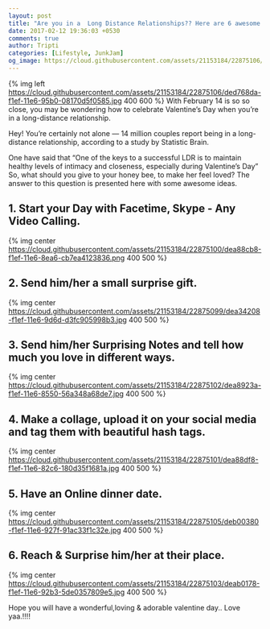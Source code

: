 ```yaml
---
layout: post
title: "Are you in a  Long Distance Relationships?? Here are 6 awesome Valentine day Ideas for you."
date: 2017-02-12 19:36:03 +0530
comments: true
author: Tripti
categories: [Lifestyle, JunkJam]
og_image: https://cloud.githubusercontent.com/assets/21153184/22875106/ded768da-f1ef-11e6-95b0-08170d5f0585.jpg 
---
```

{% img left  https://cloud.githubusercontent.com/assets/21153184/22875106/ded768da-f1ef-11e6-95b0-08170d5f0585.jpg 400 600 %}
With February 14 is so so close, you may be wondering how to celebrate Valentine’s Day when you’re in a long-distance relationship. 

Hey! You’re certainly not alone — 14 million couples report being in a long-distance relationship, according to a study by Statistic Brain.

One have said that “One of the keys to a successful LDR is to maintain healthy levels of intimacy and closeness, especially during Valentine’s Day”
So, what should you give to your honey bee, to make her feel loved?  The answer to this question is presented here with some awesome ideas.
<!-- more -->

## 1.	Start your Day with Facetime, Skype - Any Video Calling.
{% img center https://cloud.githubusercontent.com/assets/21153184/22875100/dea88cb8-f1ef-11e6-8ea6-cb7ea4123836.png 400 500 %}

## 2.	Send him/her a small surprise gift.
{% img center https://cloud.githubusercontent.com/assets/21153184/22875099/dea34208-f1ef-11e6-9d6d-d3fc905998b3.jpg 400 500 %}

## 3.	Send him/her Surprising Notes and tell how much you love in different ways.
{% img center https://cloud.githubusercontent.com/assets/21153184/22875102/dea8923a-f1ef-11e6-8550-56a348a68de7.jpg 400 500 %}

## 4.	Make a collage, upload it on your social media and tag them with beautiful hash tags.
{% img center https://cloud.githubusercontent.com/assets/21153184/22875101/dea88df8-f1ef-11e6-82c6-180d35f1681a.jpg 400 500 %}

## 5.	Have an Online dinner date.
{% img center https://cloud.githubusercontent.com/assets/21153184/22875105/deb00380-f1ef-11e6-927f-91ac33f1c32e.jpg 400 500 %}

## 6.	Reach & Surprise him/her at their place. 
{% img center https://cloud.githubusercontent.com/assets/21153184/22875103/deab0178-f1ef-11e6-92b3-5de0357809e5.jpg 400 500 %}

Hope you will have a wonderful,loving & adorable valentine day.. Love yaa.!!!! 

